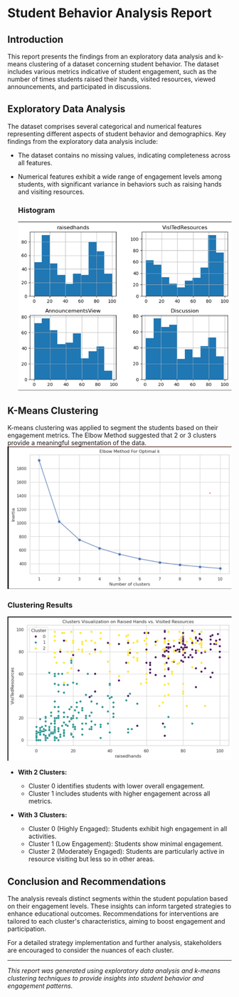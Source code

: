 
# Student Behavior Analysis Report

## Introduction
This report presents the findings from an exploratory data analysis and k-means clustering of a dataset concerning student behavior. The dataset includes various metrics indicative of student engagement, such as the number of times students raised their hands, visited resources, viewed announcements, and participated in discussions.

## Exploratory Data Analysis

The dataset comprises several categorical and numerical features representing different aspects of student behavior and demographics. Key findings from the exploratory data analysis include:
- The dataset contains no missing values, indicating completeness across all features.
- Numerical features exhibit a wide range of engagement levels among students, with significant variance in behaviors such as raising hands and visiting resources.

  ### Histogram
  ![Image Alt Text](figures1/fig1.png)

## K-Means Clustering
K-means clustering was applied to segment the students based on their engagement metrics. The Elbow Method suggested that 2 or 3 clusters provide a meaningful segmentation of the data.
![Image Alt Text](figures1/fig2.png)
### Clustering Results

![Image Alt Text](figures1/fig3.png)
- **With 2 Clusters:**
  - Cluster 0 identifies students with lower overall engagement.
  - Cluster 1 includes students with higher engagement across all metrics.

- **With 3 Clusters:**
  - Cluster 0 (Highly Engaged): Students exhibit high engagement in all activities.
  - Cluster 1 (Low Engagement): Students show minimal engagement.
  - Cluster 2 (Moderately Engaged): Students are particularly active in resource visiting but less so in other areas.

## Conclusion and Recommendations
The analysis reveals distinct segments within the student population based on their engagement levels. These insights can inform targeted strategies to enhance educational outcomes. Recommendations for interventions are tailored to each cluster's characteristics, aiming to boost engagement and participation.

For a detailed strategy implementation and further analysis, stakeholders are encouraged to consider the nuances of each cluster.

---

*This report was generated using exploratory data analysis and k-means clustering techniques to provide insights into student behavior and engagement patterns.*
